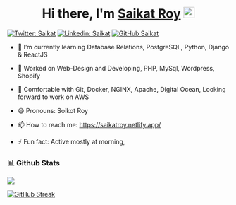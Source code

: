 <div align="center">
   <h1>Hi there, I'm <a href="https://saikatroy.netlify.app/">Saikat Roy</a> <img src="https://media.giphy.com/media/hvRJCLFzcasrR4ia7z/giphy.gif" width="25px"> </h1>
</div>

[![Twitter: Saikat](https://img.shields.io/twitter/follow/njmsaikat?style=social)](https://twitter.com/njmsaikat)
[![Linkedin: Saikat](https://img.shields.io/badge/-njmsaikat-blue?style=flat-square&logo=Linkedin&logoColor=white&link=https://www.linkedin.com/in/njmsaikat/)](https://www.linkedin.com/in/njmsaikat/)
[![GitHub Saikat](https://img.shields.io/github/followers/njmsaikat?label=follow&style=social)](https://github.com/njmsaikat)

<!--
**njmsaikat/njmsaikat** is a ✨ _special_ ✨ repository because its `README.md` (this file) appears on your GitHub profile.
Here are some ideas to get you started:
-->

- 🌱 I’m currently learning Database Relations, PostgreSQL, Python, Django & ReactJS

- 🔭 Worked on Web-Design and Developing, PHP, MySql, Wordpress, Shopify

- 👯 Comfortable with Git, Docker, NGINX, Apache, Digital Ocean, Looking forward to work on AWS

<!--

- 🤔 I’m looking for help with ...
- 💬 Ask me about ...
-->

- 😄 Pronouns: Soikot Roy

- 📫 How to reach me: https://saikatroy.netlify.app/


- ⚡ Fun fact: Active mostly at morning,

### 📊 Github Stats

<!-- <a href="https://github-readme-stats.vercel.app/api/top-langs/?username=njmsaikat&layout=compact">
  <img align="center" src="https://github-readme-stats.vercel.app/api/top-langs/?username=njmsaikat&layout=compact" />
</a> -->

<a href="https://saikatroy.netlify.app/" target="_blank">
  <img align="center" src="https://github-readme-stats.vercel.app/api?username=njmsaikat&show_icons=true&theme=radical" />
</a>

[![GitHub Streak](https://github-readme-streak-stats.herokuapp.com?user=njmsaikat&date_format=M%20j%5B%2C%20Y%5D)](https://git.io/streak-stats)
